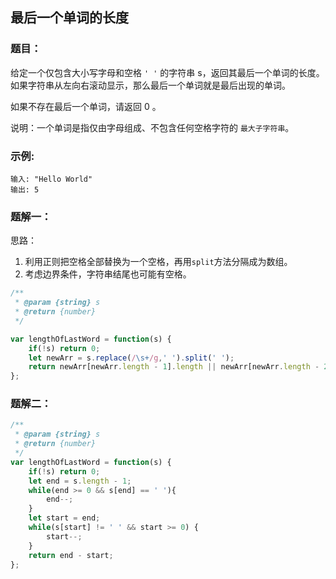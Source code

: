 ## 最后一个单词的长度

### 题目：

给定一个仅包含大小写字母和空格 `' '` 的字符串 s，返回其最后一个单词的长度。如果字符串从左向右滚动显示，那么最后一个单词就是最后出现的单词。

如果不存在最后一个单词，请返回 0 。

说明：一个单词是指仅由字母组成、不包含任何空格字符的 `最大子字符串`。

### 示例:

```
输入: "Hello World"
输出: 5
```


### 题解一：

思路：
1. 利用正则把空格全部替换为一个空格，再用`split`方法分隔成为数组。
2. 考虑边界条件，字符串结尾也可能有空格。
```js
/**
 * @param {string} s
 * @return {number}
 */

var lengthOfLastWord = function(s) {
    if(!s) return 0;
    let newArr = s.replace(/\s+/g,' ').split(' ');
    return newArr[newArr.length - 1].length || newArr[newArr.length - 2].length;
};
```

### 题解二：

```js
/**
 * @param {string} s
 * @return {number}
 */
var lengthOfLastWord = function(s) {
    if(!s) return 0;
    let end = s.length - 1;
    while(end >= 0 && s[end] == ' '){
        end--;
    }
    let start = end;
    while(s[start] != ' ' && start >= 0) {
        start--;
    }
    return end - start;
};
```

